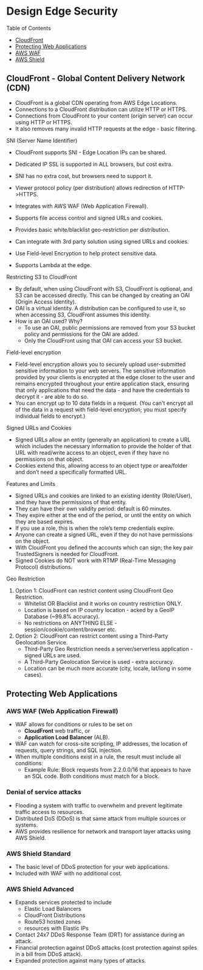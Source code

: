 # Design Edge Security

Table of Contents
- [CloudFront](#cloudfront---global-content-delivery-network-cdn)
- [Protecting Web Applications](#protecting-web-applications)
- [AWS WAF](#aws-waf-web-application-firewall)
- [AWS Shield](#aws-shield-standard)


## CloudFront - Global Content Delivery Network (CDN)

- CloudFront is a global CDN operating from AWS Edge Locations.
- Connections to a CloudFront distribution can utilize HTTP or HTTPS.
- Connections from CloudFront to your content (origin server) can occur using HTTP or HTTPS.
- It also removes many invalid HTTP requests at the edge - basic filtering.

SNI (Server Name Identifier)
- CloudFront supports SNI - Edge Location IPs can be shared.
- Dedicated IP SSL is supported in ALL browsers, but cost extra.
- SNI has no extra cost, but browsers need to support it.

- Viewer protocol policy (per distribution) allows redirection of HTTP->HTTPS.
- Integrates with AWS WAF (Web Application Firewall).
- Supports file access control and signed URLs and cookies.
- Provides basic white/blacklist geo-restriction per distribution.
- Can integrate with 3rd party solution using signed URLs and cookies.
- Use Field-level Encryption to help protect sensitive data.
- Supports Lambda at the edge.

Restricting S3 to CloudFront
- By default, when using CloudFront with S3, CloudFront is optional, and S3 can be accessed directly. This can be changed by creating an OAI (Origin Access Identity).
- OAI is a virtual identity. A distribution can be configured to use it, so when accessing S3, CloudFront assumes this identity.
- How is an OAI used? Why?
  - To use an OAI, public permissions are removed from your S3 bucket policy and permissions for the OAI are added.
  - Only the CloudFront using that OAI can access your S3 bucket.

Field-level encryption
- Field-level encryption allows you to securely upload user-submitted sensitive information to your web servers. 
  The sensitive information provided by your clients is encrypted at the edge closer to the user and remains encrypted
  throughout your entire application stack, ensuring that only applications that need the data - and have the
  credentials to decrypt it - are able to do so.
- You can encrypt up to 10 data fields in a request. (You can't encrypt all of the data in a request with field-level
  encryption; you must specify individual fields to encrypt.)

Signed URLs and Cookies
- Signed URLs allow an entity (generally an application) to create a URL which includes the necessary information to
  provide the holder of that URL with read/write access to an object, even if they have no permissions on that object.
- Cookies extend this, allowing access to an object type or area/folder and don’t need a specifically formatted URL.

Features and Limits
- Signed URLs and cookies are linked to an existing identity (Role/User), and they have the permissions of that entity.
- They can have their own validity period: default is 60 minutes.
- They expire either at the end of the period, or until the entity on which they are based expires.
- If you use a role, this is when the role’s temp credentials expire.
- Anyone can create a signed URL, even if they do not have permissions on the object.
- With CloudFront you defined the accounts which can sign; the key pair TrustedSigners is needed for CloudFront.
- Signed Cookies do NOT work with RTMP (Real-Time Messaging Protocol) distributions.
		
		
Geo Restriction
1. Option 1:  CloudFront can restrict content using CloudFront Geo Restriction.
   - Whitelist OR Blacklist and it works on country restriction ONLY.
   - Location is based on IP country location - acked by a GeoIP Database (~99.8% accuracy).
   - No restrictions on ANYTHING ELSE - session/cookie/content/browser etc.
2. Option 2:  CloudFront can restrict content using a Third-Party Geolocation Service.
   - Third-Party Geo Restriction needs a server/serverless application - signed URLs are used.
   - A Third-Party Geolocation Service is used - extra accuracy.
   - Location can be much more accurate (city, locale, lat/long in some cases).


## Protecting Web Applications

### AWS WAF (Web Application Firewall)
- WAF allows for conditions or rules to be set on 
  - **CloudFront** web traffic, or 
  - **Application Load Balancer** (ALB).
- WAF can watch for cross-site scripting, IP addresses, the location of requests, query strings, and SQL injection.
- When multiple conditions exist in a rule, the result must include all conditions:
  - Example Rule: Block requests from 2.2.0.0/16 that appears to have an SQL code.
    Both conditions must match for a block.

### Denial of service attacks
- Flooding a system with traffic to overwhelm and prevent legitimate traffic access to resources.
- Distributed DoS (DDoS) is that same attack from multiple sources or systems.
- AWS provides resilience for network and transport layer attacks using AWS Shield. 

### AWS Shield Standard
- The basic level of DDoS protection for your web applications.
- Included with WAF with no additional cost.

### AWS Shield Advanced
- Expands services protected to include 
  - Elastic Load Balancers
  - CloudFront Distributions
  - Route53 hosted zones
  - resources with Elastic IPs
- Contact 24x7 DDoS Response Team (DRT) for assistance during an attack.
- Financial protection against DDoS attacks (cost protection against spiles in a bill from DDoS attack).
- Expanded protection against many types of attacks.
